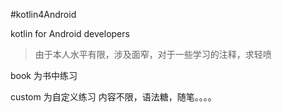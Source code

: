 #kotlin4Android

kotlin for Android developers

>由于本人水平有限，涉及面窄，对于一些学习的注释，求轻喷

book 为书中练习

custom 为自定义练习
内容不限，语法糖，随笔。。。。